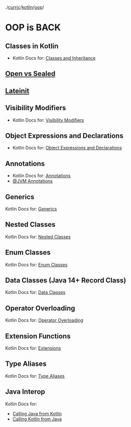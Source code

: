 ./[curric](/curric)/[kotlin](/curric/kotlin)/[oop](/curric/kotlin/oop)/
# OOP is BACK
## Classes in Kotlin
- Kotlin Docs for: [Classes and Inheritance](https://kotlinlang.org/docs/reference/classes.html)
## [Open vs Sealed](./openorsealed)

## [Lateinit](./lateinit)

## Visibility Modifiers
- Kotlin Docs for: [Visibility Modifiers](https://kotlinlang.org/docs/reference/visibility-modifiers.html)

## Object Expressions and Declarations
- Kotlin Docs for: [Object Expressions and Declarations](https://kotlinlang.org/docs/reference/object-declarations.html)

## Annotations
- Kotlin Docs for: [Annotations](https://kotlinlang.org/docs/reference/annotations.html)
- [\@JVM Annotations](./jvmanno)

## Generics
Kotlin Docs for: [Generics](https://kotlinlang.org/docs/reference/generics.html)

## Nested Classes
Kotlin Docs for: [Nested Classes](https://kotlinlang.org/docs/reference/nested-classes.html)

## Enum Classes
Kotlin Docs for: [Enum Classes](https://kotlinlang.org/docs/reference/enum-classes.html)

## Data Classes (Java 14+ Record Class)
Kotlin Docs for: [Data Classes](https://kotlinlang.org/docs/reference/data-classes.html)

## Operator Overloading
Kotlin Docs for: [Operator Overloading](https://kotlinlang.org/docs/reference/operator-overloading.html)

## Extension Functions
Kotlin Docs for: [Extensions](https://kotlinlang.org/docs/reference/extensions.html)

## Type Aliases
Kotlin Docs for: [Type Aliases](https://kotlinlang.org/docs/reference/type-aliases.html)

## Java Interop
Kotlin Docs for:
- [Calling Java from Kotlin](https://kotlinlang.org/docs/reference/java-interop.html)
- [Calling Kotlin from Java](https://kotlinlang.org/docs/reference/java-to-kotlin-interop.html)